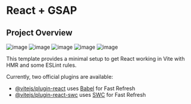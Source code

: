 # React + GSAP 

## Project Overview

![image](https://github.com/Jevonzz/apple-web/assets/109259972/b4f161b0-be58-46b7-ac0b-00bf7671550c)
![image](https://github.com/Jevonzz/apple-web/assets/109259972/8834ced9-38b3-4810-9603-74a3872b1663)
![image](https://github.com/Jevonzz/apple-web/assets/109259972/19fe743d-94e1-43f1-9171-40c91573e4a0)
![image](https://github.com/Jevonzz/apple-web/assets/109259972/df3b67fd-7a79-45c3-99b1-a1a513705a38)
![image](https://github.com/Jevonzz/apple-web/assets/109259972/ca9ee366-e8ea-4a79-88b2-38495b202256)




This template provides a minimal setup to get React working in Vite with HMR and some ESLint rules.

Currently, two official plugins are available:

- [@vitejs/plugin-react](https://github.com/vitejs/vite-plugin-react/blob/main/packages/plugin-react/README.md) uses [Babel](https://babeljs.io/) for Fast Refresh
- [@vitejs/plugin-react-swc](https://github.com/vitejs/vite-plugin-react-swc) uses [SWC](https://swc.rs/) for Fast Refresh
